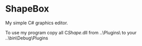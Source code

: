 # ShapeBox
My simple C# graphics editor.

To use my program copy all C*Shape*.dll from ..\Plugins\ to your ..\bin\Debug\Plugins
